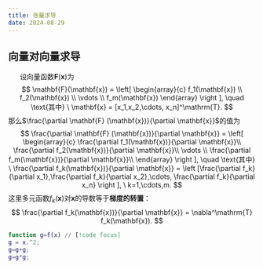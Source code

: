 ```yaml
---
title: 张量求导
date: 2024-08-29
---
```


<!-- more -->

## 向量对向量求导
&nbsp;&nbsp;&nbsp;&nbsp;&nbsp;&nbsp;设向量函数$\mathbf{F}(\mathbf{x})$为
$$
\mathbf{F}(\mathbf{x}) = 
\left[
\begin{array}{c}
f_1(\mathbf{x}) \\
f_2(\mathbf{x}) \\
\vdots \\
f_m(\mathbf{x})
\end{array}
\right ], \quad \text{其中} \
\mathbf{x} = [x_1,x_2,\cdots, x_n]^\mathrm{T}.
$$
那么$\frac{\partial \mathbf{F} (\mathbf{x})}{\partial \mathbf{x}}$的值为
$$
\frac{\partial \mathbf{F} (\mathbf{x})}{\partial \mathbf{x}} =
\left[
\begin{array}{c}
\frac{\partial f_1(\mathbf{x})}{\partial \mathbf{x}}\\
\frac{\partial f_2(\mathbf{x})}{\partial \mathbf{x}}\\
\vdots \\
\frac{\partial f_m(\mathbf{x})}{\partial \mathbf{x}}\\
\end{array}
\right ],
\quad \text{其中} \
\frac{\partial f_k(\mathbf{x})}{\partial \mathbf{x}}
= \left [\frac{\partial f_k}{\partial x_1},\frac{\partial f_k}{\partial x_2},\cdots, \frac{\partial f_k}{\partial x_n} \right ],
\ k=1,\cdots,m.
$$
这里多元函数$f_k(\mathbf{x})$对$\mathbf{x}$的导数等于**梯度的转置**：
$$
\frac{\partial f_k(\mathbf{x})}{\partial \mathbf{x}} = \nabla^\mathrm{T} f_k(\mathbf{x}).
$$

```matlab :line-numbers
function g=f(x) // [!code focus]
g = x.^2;
g=g+g;
g=g*g;
```

<BiliBili bvid="BV1iS421X7mv" />

<div style="text-align:center;">
<VPCard 
  title="Mr.Hope"
  desc="Where there is light, there is hope"
  logo="https://mister-hope.com/logo.svg"
  link="https://mister-hope.com"
  background="rgba(253, 230, 138, 0.15)"
/>
</div>